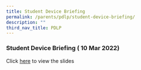 ```yaml
---
title: Student Device Briefing
permalink: /parents/pdlp/student-device-briefing/
description: ""
third_nav_title: PDLP
---
```



### Student Device Briefing ( 10 Mar 2022)

Click [here](/files/sdp.pdf) to view the slides